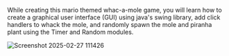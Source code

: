 
While creating this mario themed whac-a-mole game, you will learn how to create a graphical user interface (GUI) using java's swing library, add click handlers to whack the mole, and randomly spawn the mole and piranha plant using the Timer and Random modules.


![Screenshot 2025-02-27 111426](https://github.com/user-attachments/assets/0cc32f9e-ddff-4041-abc1-30772a070fd4)
